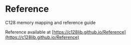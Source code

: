 # Reference
C128 memory mapping and reference guide

Reference available at [https://c128lib.github.io/Reference](https://c128lib.github.io/Reference)

